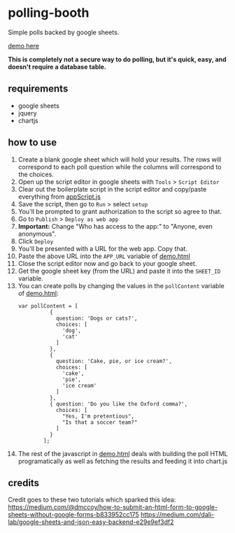 # polling-booth
Simple polls backed by google sheets.

[demo here](https://scpr.github.io/polling-booth/demo.html)

**This is completely not a secure way to do polling, but it's quick, easy, and doesn't require a database table.**

## requirements

* google sheets
* jquery
* chartjs


## how to use

1. Create a blank google sheet which will hold your results. The rows will correspond to each poll question while the columns will correspond to the choices.
1. Open up the script editor in google sheets with `Tools` > `Script Editor`
1. Clear out the boilerplate script in the script editor and copy/paste everything from [appScript.js](appScript.js)
1. Save the script, then go to `Run` > select `setup`
1. You'll be prompted to grant authorization to the script so agree to that.
1. Go to `Publish` > `Deploy as web app`
1. **Important:** Change "Who has access to the app:" to "Anyone, even anonymous".
1. Click `Deploy`
1. You'll be presented with a URL for the web app. Copy that.
1. Paste the above URL into the `APP_URL` variable of [demo.html](demo.html)
1. Close the script editor now and go back to your google sheet.
1. Get the google sheet key (from the URL) and paste it into the `SHEET_ID` variable.
1. You can create polls by changing the values in the `pollContent` variable of [demo.html](demo.html):
    ```
    var pollContent = [
              {
                question: 'Dogs or cats?',
                choices: [
                  'dog',
                  'cat'
                ]
              },
              {
                question: 'Cake, pie, or ice cream?',
                choices: [
                  'cake',
                  'pie',
                  'ice cream'
                ]
              },
              { question: 'Do you like the Oxford comma?',
                choices: [
                  "Yes, I'm pretentious",
                  "Is that a soccer team?"
                ]
              }
            ];
    ```
1. The rest of the javascript in [demo.html](demo.html) deals with building the poll HTML programatically as well as fetching the results and feeding it into chart.js


## credits
Credit goes to these two tutorials which sparked this idea:
https://medium.com/@dmccoy/how-to-submit-an-html-form-to-google-sheets-without-google-forms-b833952cc175
https://medium.com/dali-lab/google-sheets-and-json-easy-backend-e29e9ef3df2
